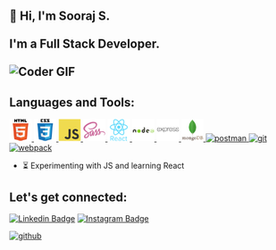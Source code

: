 <h2 align="left">
 <abc>
  <br>👋 Hi, I'm Sooraj S.<br>
  <br> I'm a Full Stack Developer. <br>
  <br>
    <img src="https://media.giphy.com/media/SWoSkN6DxTszqIKEqv/giphy.gif" alt="Coder GIF" width="500" height="400">
 </abc>
</h2> 
<h2 align="left">Languages and Tools:</h2>
<p align="left">
    <a href="https://www.w3.org/html/" target="_blank"> <img src="https://raw.githubusercontent.com/devicons/devicon/master/icons/html5/html5-original-wordmark.svg" alt="html5" width="40" height="40"/> </a>
    <a href="https://www.w3schools.com/css/" target="_blank"> <img src="https://raw.githubusercontent.com/devicons/devicon/master/icons/css3/css3-original-wordmark.svg" alt="css3" width="40" height="40"/> </a>
    <a href="https://developer.mozilla.org/en-US/docs/Web/JavaScript" target="_blank"> <img src="https://raw.githubusercontent.com/devicons/devicon/master/icons/javascript/javascript-original.svg" alt="javascript" width="40" height="40"/> </a>
<a href="https://sass-lang.com" target="_blank"> <img src="https://raw.githubusercontent.com/devicons/devicon/master/icons/sass/sass-original.svg" alt="sass" width="40" height="40"/> </a>
<a href="https://reactjs.org/" target="_blank"> <img src="https://raw.githubusercontent.com/devicons/devicon/master/icons/react/react-original-wordmark.svg" alt="react" width="40" height="40"/> </a>
      <a href="https://nodejs.org" target="_blank"> <img src="https://raw.githubusercontent.com/devicons/devicon/master/icons/nodejs/nodejs-original-wordmark.svg" alt="nodejs" width="40" height="40"/> </a>
    <a href="https://expressjs.com" target="_blank"> <img src="https://raw.githubusercontent.com/devicons/devicon/master/icons/express/express-original-wordmark.svg" alt="express" width="40" height="40"/> </a>
    <a href="https://www.mongodb.com/" target="_blank"> <img src="https://raw.githubusercontent.com/devicons/devicon/master/icons/mongodb/mongodb-original-wordmark.svg" alt="mongodb" width="40" height="40"/> </a>
<a href="https://www.postman.com/" target="_blank"> <img src="https://www.vectorlogo.zone/logos/getpostman/getpostman-icon.svg" alt="postman" width="40" height="40"/> </a>
<a href="https://git-scm.com/" target="_blank"> <img src="https://www.vectorlogo.zone/logos/git-scm/git-scm-icon.svg" alt="git" width="40" height="40"/> </a>
<a href="https://webpack.js.org/" target="_blank"> <img src="https://www.vectorlogo.zone/logos/js_webpack/js_webpack-icon.svg" alt="webpack" width="40" height="40"/> </a>
    </p>


- :hourglass_flowing_sand: Experimenting with JS and learning React


<h2 align="left">Let's get connected:</h2>

[![Linkedin Badge](https://img.shields.io/badge/-sooraj-blue?style=flat-square&logo=Linkedin&logoColor=white&link=https://www.linkedin.com/in/sooraj-s-98-fresherdeveloper)](https://www.linkedin.com/in/sooraj-s-98-fresherdeveloper)  [![Instagram Badge](https://img.shields.io/badge/-@__sooraj_s-D7008A?style=flat-square&labelColor=D7008A&logo=Instagram&logoColor=white&link=https://www.instagram.com/itz.me__sooraj_s/)](https://www.instagram.com/__sooraj_s/)


<a href="https://github.com/sooraj-s-98" target="_blank"> <img src="https://user-images.githubusercontent.com/42378118/108804235-bb374980-75c2-11eb-8ce0-8ec50dd204cd.jpg" alt="github" width="500" height="300"/> </a>
